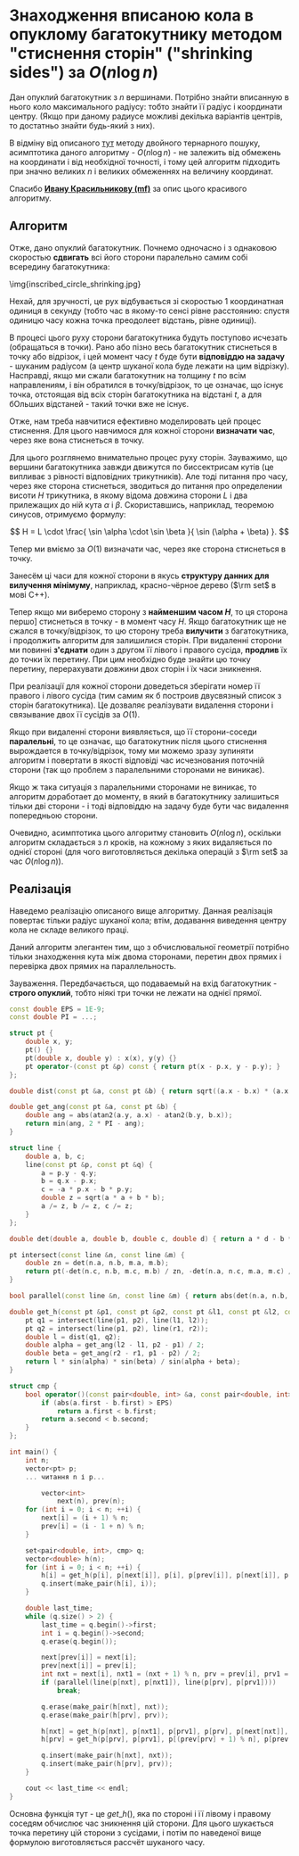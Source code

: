 # Знаходження вписаною кола в опуклому багатокутнику методом "стиснення сторін" ("shrinking sides") за $O(n \log n)$

Дан опуклий багатокутник з $n$ вершинами. Потрібно знайти вписанную в нього коло максимального радіусу: тобто знайти її радіус і координати центру. (Якщо при даному радиусе можливі декілька варіантів центрів, то достатньо знайти будь-який з них).

В відміну від описаного [тут](inscribed_circle_ternary) методу двойного тернарного пошуку, асимптотика даного алгоритму - $O(n \log n)$ - не залежить від обмежень на координати і від необхідної точності, і тому цей алгоритм підходить при значно великих $n$ і великих обмеженнях на величину координат.

Спасибо **[Ивану Красильникову (mf)](http://acm.uva.es/board/memberlist.php?mode=viewprofile&u=4424)** за опис цього красивого алгоритму.

## Алгоритм

Отже, дано опуклий багатокутник. Почнемо одночасно і з однаковою скоростью **сдвигать** всі його сторони паралельно самим собі всередину багатокутника:

\img{inscribed_circle_shrinking.jpg}

Нехай, для зручності, це рух відбувається зі скоростью 1 координатная одиниця в секунду (тобто час в якому-то сенсі рівне расстоянию: спустя одиницю часу кожна точка преодолеет відстань, рівне одиниці).

В процесі цього руху сторони багатокутника будуть поступово исчезать (обращаться в точки). Рано або пізно весь багатокутник стиснеться в точку або відрізок, і цей момент часу $t$ буде бути **відповіддю на задачу** - шуканим радіусом (а центр шуканої кола буде лежати на цим відрізку). Насправді, якщо ми сжали багатокутник на толщину $t$ по всім направлениям, і він обратился в точку/відрізок, то це означає, що існує точка, отстоящая від всіх сторін багатокутника на відстані $t$, а для бОльших відстаней - такий точки вже не існує.

Отже, нам треба навчитися ефективно моделировать цей процес стиснення. Для цього навчимося для кожної сторони **визначати час**, через яке вона стиснеться в точку.

Для цього розглянемо внимательно процес руху сторін. Зауважимо, що вершини багатокутника завжди движутся по биссектрисам кутів (це випливає з рівності відповідних трикутників). Але тоді питання про часу, через яке сторона стиснеться, зводиться до питання про определении висоти $H$ трикутника, в якому відома довжина сторони $L$ і два прилежащих до ній кута $\alpha$ і $\beta$. Скориставшись, наприклад, теоремою синусов, отримуємо формулу:

$$
H = L \cdot \frac{ \sin \alpha \cdot \sin \beta }{ \sin (\alpha + \beta) }.
$$

Тепер ми вміємо за $O(1)$ визначати час, через яке сторона стиснеться в точку.

Занесём ці часи для кожної сторони в якусь **структуру данних для вилучення мінімуму**, наприклад, красно-чёрное дерево ($\rm set$ в мові C++).

Тепер якщо ми виберемо сторону з **найменшим часом $H$**, то ця сторона першо] стиснеться в точку - в момент часу $H$. Якщо багатокутник ще не сжался в точку/відрізок, то цю сторону треба **вилучити** з багатокутника, і продолжить алгоритм для залишилися сторін. При видаленні сторони ми повинні **з'єднати** один з другом її лівого і правого сусіда, **продлив** їх до точки їх перетину. При цим необхідно буде знайти цю точку перетину, перерахувати довжини двох сторін і їх часи зникнення.

При реалізації для кожної сторони доведеться зберігати номер її правого і лівого сусіда (тим самим як б построив двусвязный список з сторін багатокутника). Це дозваляє реалізувати видалення сторони і связывание двох її сусідів за $O(1)$.

Якщо при видаленні сторони виявляється, що її сторони-соседи **паралельні**, то це означає, що багатокутник після цього стиснення вырождается в точку/відрізок, тому ми можемо зразу зупиняти алгоритм і повертати в якості відповіді час исчезнования поточній сторони (так що проблем з паралельними сторонами не виникає).

Якщо ж така ситуація з паралельними сторонами не виникає, то алгоритм доработает до моменту, в який в багатокутнику залишиться тільки дві сторони - і тоді відповіддю на задачу буде бути час видалення попередньою сторони.

Очевидно, асимптотика цього алгоритму становить $O(n \log n)$, оскільки алгоритм складається з $n$ кроків, на кожному з яких видаляється по однієї стороні (для чого виготовляється декілька операцій з $\rm set$ за час $O(n \log n)$).

## Реалізація

Наведемо реалізацію описаного вище алгоритму. Данная реалізація повертає тільки радіус шуканої кола; втім, додавання виведення центру кола не складе великого праці.

Даний алгоритм элегантен тим, що з обчислювальної геометрії потрібно тільки знаходження кута між двома сторонами, перетин двох прямих і перевірка двох прямих на параллельность.

Зауваження. Передбачається, що подаваемый на вхід багатокутник - **строго опуклий**, тобто ніякі три точки не лежати на однієї прямої.

<!--- TODO: specify code snippet id -->
``` cpp
const double EPS = 1E-9;
const double PI = ...;

struct pt {
    double x, y;
    pt() {}
    pt(double x, double y) : x(x), y(y) {}
    pt operator-(const pt &p) const { return pt(x - p.x, y - p.y); }
};

double dist(const pt &a, const pt &b) { return sqrt((a.x - b.x) * (a.x - b.x) + (a.y - b.y) * (a.y - b.y)); }

double get_ang(const pt &a, const pt &b) {
    double ang = abs(atan2(a.y, a.x) - atan2(b.y, b.x));
    return min(ang, 2 * PI - ang);
}

struct line {
    double a, b, c;
    line(const pt &p, const pt &q) {
        a = p.y - q.y;
        b = q.x - p.x;
        c = -a * p.x - b * p.y;
        double z = sqrt(a * a + b * b);
        a /= z, b /= z, c /= z;
    }
};

double det(double a, double b, double c, double d) { return a * d - b * c; }

pt intersect(const line &n, const line &m) {
    double zn = det(n.a, n.b, m.a, m.b);
    return pt(-det(n.c, n.b, m.c, m.b) / zn, -det(n.a, n.c, m.a, m.c) / zn);
}

bool parallel(const line &n, const line &m) { return abs(det(n.a, n.b, m.a, m.b)) < EPS; }

double get_h(const pt &p1, const pt &p2, const pt &l1, const pt &l2, const pt &r1, const pt &r2) {
    pt q1 = intersect(line(p1, p2), line(l1, l2));
    pt q2 = intersect(line(p1, p2), line(r1, r2));
    double l = dist(q1, q2);
    double alpha = get_ang(l2 - l1, p2 - p1) / 2;
    double beta = get_ang(r2 - r1, p1 - p2) / 2;
    return l * sin(alpha) * sin(beta) / sin(alpha + beta);
}

struct cmp {
    bool operator()(const pair<double, int> &a, const pair<double, int> &b) const {
        if (abs(a.first - b.first) > EPS)
            return a.first < b.first;
        return a.second < b.second;
    }
};

int main() {
    int n;
    vector<pt> p;
    ... читання n і p...

        vector<int>
            next(n), prev(n);
    for (int i = 0; i < n; ++i) {
        next[i] = (i + 1) % n;
        prev[i] = (i - 1 + n) % n;
    }

    set<pair<double, int>, cmp> q;
    vector<double> h(n);
    for (int i = 0; i < n; ++i) {
        h[i] = get_h(p[i], p[next[i]], p[i], p[prev[i]], p[next[i]], p[next[next[i]]]);
        q.insert(make_pair(h[i], i));
    }

    double last_time;
    while (q.size() > 2) {
        last_time = q.begin()->first;
        int i = q.begin()->second;
        q.erase(q.begin());

        next[prev[i]] = next[i];
        prev[next[i]] = prev[i];
        int nxt = next[i], nxt1 = (nxt + 1) % n, prv = prev[i], prv1 = (prv + 1) % n;
        if (parallel(line(p[nxt], p[nxt1]), line(p[prv], p[prv1])))
            break;

        q.erase(make_pair(h[nxt], nxt));
        q.erase(make_pair(h[prv], prv));

        h[nxt] = get_h(p[nxt], p[nxt1], p[prv1], p[prv], p[next[nxt]], p[(next[nxt] + 1) % n]);
        h[prv] = get_h(p[prv], p[prv1], p[(prev[prv] + 1) % n], p[prev[prv]], p[nxt], p[nxt1]);

        q.insert(make_pair(h[nxt], nxt));
        q.insert(make_pair(h[prv], prv));
    }

    cout << last_time << endl;
}
```

Основна функція тут - це $get\_h()$, яка по стороні і її лівому і правому соседям обчислює час зникнення цій сторони. Для цього шукається точка перетину цій сторони з сусідами, і потім по наведеної вище формулою виготовляється рассчёт шуканого часу.
